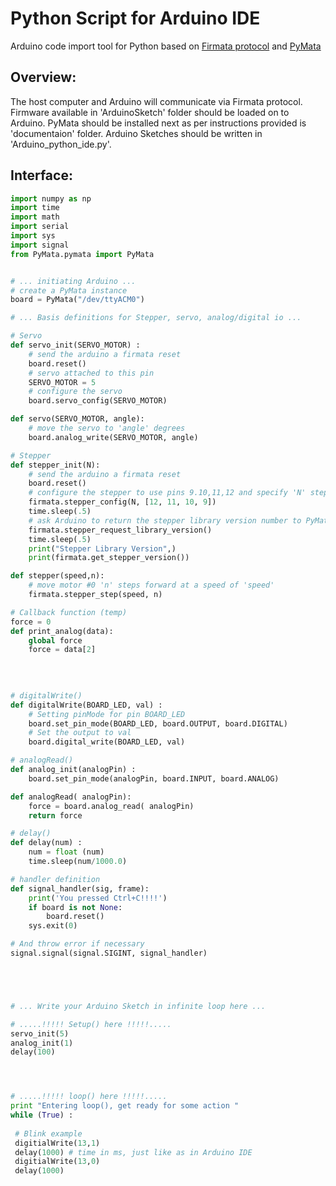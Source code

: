 Python Script for Arduino IDE
======
Arduino code import tool for Python based on [Firmata protocol](https://github.com/firmata/arduino)  and [PyMata](https://github.com/MrYsLab/PyMata)


## Overview:
The host computer and Arduino will communicate via Firmata protocol.
Firmware available in 'ArduinoSketch' folder should be loaded on to Arduino.
PyMata should be installed next as per instructions provided is 'documentaion' folder.
Arduino Sketches should be written in 'Arduino_python_ide.py'.


## Interface:
```python 
import numpy as np
import time
import math
import serial
import sys
import signal
from PyMata.pymata import PyMata


# ... initiating Arduino ...
# create a PyMata instance
board = PyMata("/dev/ttyACM0")

# ... Basis definitions for Stepper, servo, analog/digital io ... 

# Servo
def servo_init(SERVO_MOTOR) :
  	# send the arduino a firmata reset
	board.reset()
	# servo attached to this pin
	SERVO_MOTOR = 5
	# configure the servo
	board.servo_config(SERVO_MOTOR)

def servo(SERVO_MOTOR, angle):
	# move the servo to 'angle' degrees
	board.analog_write(SERVO_MOTOR, angle)

# Stepper
def stepper_init(N):
	# send the arduino a firmata reset
	board.reset()
	# configure the stepper to use pins 9.10,11,12 and specify 'N' steps per revolution
	firmata.stepper_config(N, [12, 11, 10, 9])
	time.sleep(.5)
	# ask Arduino to return the stepper library version number to PyMata
	firmata.stepper_request_library_version()
	time.sleep(.5)
	print("Stepper Library Version",)
	print(firmata.get_stepper_version())

def stepper(speed,n):
	# move motor #0 'n' steps forward at a speed of 'speed'
	firmata.stepper_step(speed, n)

# Callback function (temp)
force = 0
def print_analog(data):
	global force
	force = data[2]
	
	
	

# digitalWrite()
def digitalWrite(BOARD_LED, val) :
	# Setting pinMode for pin BOARD_LED
	board.set_pin_mode(BOARD_LED, board.OUTPUT, board.DIGITAL)
	# Set the output to val
	board.digital_write(BOARD_LED, val)

# analogRead()
def analog_init(analogPin) :
	board.set_pin_mode(analogPin, board.INPUT, board.ANALOG)

def analogRead( analogPin):
	force = board.analog_read( analogPin)
	return force

# delay()
def delay(num) :
	num = float (num)
	time.sleep(num/1000.0)

# handler definition
def signal_handler(sig, frame):
    print('You pressed Ctrl+C!!!!')
    if board is not None:
        board.reset()
    sys.exit(0)

# And throw error if necessary 
signal.signal(signal.SIGINT, signal_handler)





# ... Write your Arduino Sketch in infinite loop here ...

# .....!!!!! Setup() here !!!!!.....
servo_init(5)
analog_init(1)
delay(100)




# .....!!!!! loop() here !!!!!.....
print "Entering loop(), get ready for some action "
while (True) :
 
 # Blink example
 digitialWrite(13,1)
 delay(1000) # time in ms, just like as in Arduino IDE
 digitialWrite(13,0)
 delay(1000)
 
 

		
